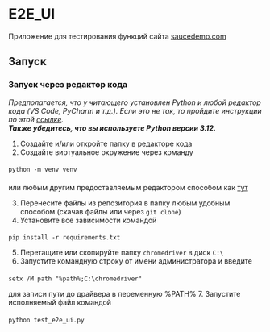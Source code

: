 # E2E_UI
Приложение для тестирования функций сайта [saucedemo.com](https://www.saucedemo.com/)
## Запуск
### Запуск через редактор кода
_Предполагается, что у читающего установлен Python и любой редактор кода (VS Code, PyCharm и т.д.). Если это не так, то 
пройдите инструкции по этой [ссылке](https://translated.turbopages.org/proxy_u/en-ru.ru.398046b3-66ec146a-79cf2422-74722d776562/https/code.visualstudio.com/docs/Python/Python-tutorial)._\
**_Также убедитесь, что вы используете Python версии 3.12._**
1. Создайте и/или откройте папку в редакторе кода
2. Создайте виртуальное окружение через команду 
#### 
    python -m venv venv
####
или любым другим предоставляемым редактором способом как [тут](https://pythonchik.ru/okruzhenie-i-pakety/virtualnoe-okruzhenie-python-venv?ysclid=m199wu2rd0890071228)

3. Перенесите файлы из репозитория в папку любым удобным способом (скачав файлы или через `git clone`)
4. Установите все зависимости командой
####
    pip install -r requirements.txt
5. Перетащите или скопируйте папку `chromedriver` в диск `C:\`
6. Запустите командную строку от имени администратора и введите
####
    setx /M path "%path%;C:\chromedriver"
для записи пути до драйвера в переменную %PATH%
7. Запустите исполняемый файл командой
####
    python test_e2e_ui.py